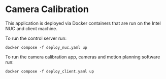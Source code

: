 # Camera Calibration

This application is deployed via Docker containers that are run on the Intel NUC and client machine. 

To run the control server run:

```
docker compose -f deploy_nuc.yaml up
```

To run the camera calibration app, cameras and motion planning software run:

```
docker compose -f deploy_client.yaml up
```
